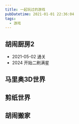 ```yaml
---
title: 一起玩过的游戏
pubDatetime: 2021-01-01 22:36:04
tags:
  - 游戏
---
```


## 胡闹厨房2

- 2021-05-02 通关
- 2024 开始二刷满星

## 马里奥3D世界

## 剪纸世界

## 胡闹搬家
